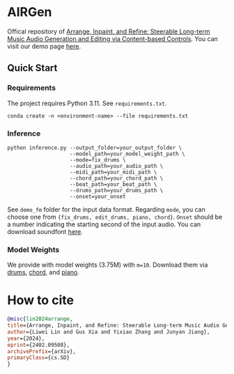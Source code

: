 # AIRGen

Offical repository of [Arrange, Inpaint, and Refine: Steerable Long-term Music Audio Generation and Editing via Content-based Controls](https://arxiv.org/abs/2402.09508). You can visit our demo page [here](https://kikyo-16.github.io/AIR/).


## Quick Start

### Requirements
The project requires Python 3.11. See `requirements.txt`.

    conda create -n <environment-name> --file requirements.txt

### Inference

    python inference.py --output_folder=your_output_folder \
                        --model_path=your_model_weight_path \
                        --mode=fix_drums \
                        --audio_path=your_audio_path \
                        --midi_path=your_midi_path \
                        --chord_path=your_chord_path \
                        --beat_path=your_beat_path \
                        --drums_path=your_drums_path \
                        --onset=your_onset
See `demo_fm` folder for the input data format. Regarding `mode`, you can choose one from `{fix_drums, edit_drums, piano, chord}`. `Onset` should be a number indicating the starting second of the input audio. You can download soundfont [here](https://drive.google.com/drive/folders/1QyEgfsawUS2e_qUfGSZtXORMgAI9eypq?usp=sharing).


### Model Weights
We provide with model weights (3.75M) with `m=10`. Download them via [drums](https://drive.google.com/file/d/163XEruv0vO9Pz24zsXz5qQz8lrCUZASD/view?usp=sharing), [chord](https://drive.google.com/file/d/1P2lKlA8s9T7FKwvdR-6kZBQ5aAiuIMcg/view?usp=sharing), and [piano](https://drive.google.com/file/d/1f4rMeSceAOQ_GBncEOXfMYkbN61Rui1K/view?usp=sharing). 

# How to cite
````bibtex
@misc{lin2024arrange,
title={Arrange, Inpaint, and Refine: Steerable Long-term Music Audio Generation and Editing via Content-based Controls}, 
author={Liwei Lin and Gus Xia and Yixiao Zhang and Junyan Jiang},
year={2024},
eprint={2402.09508},
archivePrefix={arXiv},
primaryClass={cs.SD}
}
````
